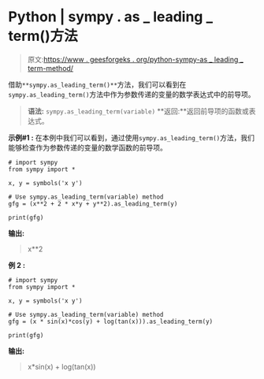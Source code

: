 # Python | sympy . as _ leading _ term()方法

> 原文:[https://www . geesforgeks . org/python-sympy-as _ leading _ term-method/](https://www.geeksforgeeks.org/python-sympy-as_leading_term-method/)

借助`**sympy.as_leading_term()**`方法，我们可以看到在`sympy.as_leading_term()`方法中作为参数传递的变量的数学表达式中的前导项。

> **语法:** `sympy.as_leading_term(variable)`
> **返回:**返回前导项的函数或表达式。

**示例#1 :**
在本例中我们可以看到，通过使用`sympy.as_leading_term()`方法，我们能够检查作为参数传递的变量的数学函数的前导项。

```
# import sympy
from sympy import * 

x, y = symbols('x y')

# Use sympy.as_leading_term(variable) method
gfg = (x**2 + 2 * x*y + y**2).as_leading_term(y)

print(gfg)
```

**输出:**

> x**2

**例 2 :**

```
# import sympy
from sympy import * 

x, y = symbols('x y')

# Use sympy.as_leading_term(variable) method
gfg = (x * sin(x)*cos(y) + log(tan(x))).as_leading_term(y)

print(gfg)
```

**输出:**

> x*sin(x) + log(tan(x))